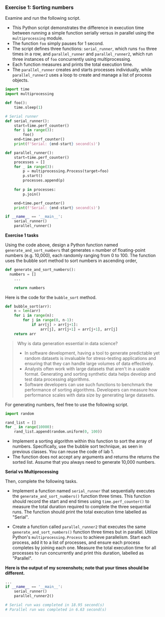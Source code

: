 ### Exercise 1: Sorting numbers

Examine and run the following script. 

* This Python script demonstrates the difference in execution time between running a simple function serially versus in parallel using the `multiprocessing` module. 
* The function `foo` simply pauses for 1 second. 
* The script defines three functions: `serial_runner`, which runs `foo` three times in a row, and `parallel_runner` and `parallel_runner2`, which run three instances of `foo` concurrently using multiprocessing. 
* Each function measures and prints the total execution time. 
* The `parallel_runner` creates and starts processes individually, while `parallel_runner2` uses a loop to create and manage a list of process objects.

```python
import time
import multiprocessing

def foo():
    time.sleep(1)

# Serial runner
def serial_runner():
    start=time.perf_counter()
    for i in range(3):
        foo()
    end=time.perf_counter()
    print(f'Serial: {end-start} second(s)')

def parallel_runner():
    start=time.perf_counter()
    processes = []
    for _ in range(3):
        p = multiprocessing.Process(target=foo)
        p.start()
        processes.append(p)
   
    for p in processes:
        p.join()

    end=time.perf_counter()
    print(f'Serial: {end-start} second(s)')

if __name__ == '__main__':
    serial_runner()
    parallel_runner()
```

**Exercise 1 tasks**

Using the code above, design a Python function named `generate_and_sort_numbers` that generates `n` number of floating-point numbers (e.g. 10,000), each randomly ranging from 0 to 100. The function uses the bubble sort method to sort numbers in ascending order,

```python
def generate_and_sort_numbers():
  numbers = []
	...

	return numbers
```

Here is the code for the `bubble_sort` method.

```python
def bubble_sort(arr):
    n = len(arr)
    for i in range(n):
        for j in range(0, n-1):
            if arr[j] > arr[j+1]:
                arr[j], arr[j+1] = arr[j+1], arr[j]
    return arr
```

> Why is data generation essential in data science?
>
> * In software development, having a tool to generate predictable yet random datasets is invaluable for stress-testing applications and ensuring that they can handle large volumes of data effectively.
> * Analysts often work with large datasets that aren't in a usable format. Generating and sorting synthetic data helps develop and test data processing algorithms.
> * Software developers can use such functions to benchmark the performance of sorting algorithms. Developers can measure how performance scales with data size by generating large datasets.

For generating numbers, feel free to use the following script.

```python
import random

rand_list = []
for _ in range(10000):
	rand_list.append(random.uniform(0, 100))
```

* Implement a sorting algorithm within this function to sort the array of numbers. Specifically, use the bubble sort technique, as seen in previous classes. You can reuse the code of lab 1. 
* The function does not accept any arguments and returns the returns the sorted list. Assume that you always need to generate 10,000 numbers. 

**Serial vs Multiprocessing**

Then, complete the following tasks.

* Implement a function named `serial_runner` that sequentially executes the `generate_and_sort_numbers()` function three times. This function should record the start and end times using `time.perf_counter()` to measure the total duration required to complete the three sequential runs. The function should print the total execution time labelled as "Serial".

* Create a function called `parallel_runner2` that executes the same `generate_and_sort_numbers()` function three times but in parallel. Utilize Python's `multiprocessing.Process` to achieve parallelism. Start each process, add it to a list of processes, and ensure each process completes by joining each one. Measure the total execution time for all processes to run concurrently and print this duration, labelled as "Parallel".

**Here is the output of my screenshots; note that your times should be different.**

```python
...
if __name__ == '__main__':
    serial_runner()
    parallel_runner2()

# Serial run was completed in 18.95 second(s)
# Parallel run was completed in 6.63 second(s)
```

